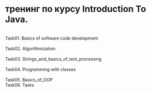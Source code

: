 # тренинг по курсу Introduction To Java.
<br/>Task01. Basics of software code development<br/>
<br/>Task02. Algorithmization<br/>
<br/>Task03. Strings_and_basics_of_text_processing<br/>
<br/>Task04. Programming with classes<br/>
<br/>Task05. Basics_of_OOP
<br/>Task06. Tasks<br/>

